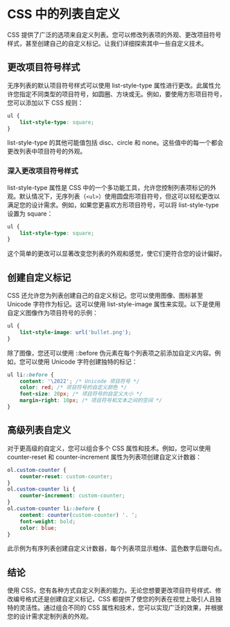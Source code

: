 # CSS 中的列表自定义

CSS 提供了广泛的选项来自定义列表。您可以修改列表项的外观、更改项目符号样式，甚至创建自己的自定义标记。让我们详细探索其中一些自定义技术。

## 更改项目符号样式

无序列表的默认项目符号样式可以使用 list-style-type 属性进行更改。此属性允许您指定不同类型的项目符号，如圆圈、方块或无。例如，要使用方形项目符号，您可以添加以下 CSS 规则：

```css
ul {
    list-style-type: square;
}
```

list-style-type 的其他可能值包括 disc、circle 和 none。这些值中的每一个都会更改列表中项目符号的外观。

### 深入更改项目符号样式

list-style-type 属性是 CSS 中的一个多功能工具，允许您控制列表项标记的外观。默认情况下，无序列表（`<ul>`）使用圆盘形项目符号，但这可以轻松更改以满足您的设计需求。例如，如果您更喜欢方形项目符号，可以将 list-style-type 设置为 square：

```css
ul {
    list-style-type: square;
}
```

这个简单的更改可以显著改变您列表的外观和感觉，使它们更符合您的设计偏好。

## 创建自定义标记

CSS 还允许您为列表创建自己的自定义标记。您可以使用图像、图标甚至 Unicode 字符作为标记。这可以使用 list-style-image 属性来实现。以下是使用自定义图像作为项目符号的示例：

```css
ul {
    list-style-image: url('bullet.png');
}
```

除了图像，您还可以使用 ::before 伪元素在每个列表项之前添加自定义内容。例如，您可以使用 Unicode 字符创建独特的标记：

```css
ul li::before {
    content: '\2022'; /* Unicode 项目符号 */
    color: red; /* 项目符号的自定义颜色 */
    font-size: 20px; /* 项目符号的自定义大小 */
    margin-right: 10px; /* 项目符号和文本之间的空间 */
}
```

## 高级列表自定义

对于更高级的自定义，您可以组合多个 CSS 属性和技术。例如，您可以使用 counter-reset 和 counter-increment 属性为列表项创建自定义计数器：

```css
ol.custom-counter {
    counter-reset: custom-counter;
}
ol.custom-counter li {
    counter-increment: custom-counter;
}
ol.custom-counter li::before {
    content: counter(custom-counter) '. ';
    font-weight: bold;
    color: blue;
}
```

此示例为有序列表创建自定义计数器，每个列表项显示粗体、蓝色数字后跟句点。

## 结论

使用 CSS，您有各种方式自定义列表的能力。无论您想要更改项目符号样式、修改编号格式还是创建自定义标记，CSS 都提供了使您的列表在视觉上吸引人且独特的灵活性。通过组合不同的 CSS 属性和技术，您可以实现广泛的效果，并根据您的设计需求定制列表的外观。

